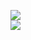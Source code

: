 [![](https://img.shields.io/badge/Made%20With-Github%20Spray-lightgrey.svg?style=for-the-badge&logo=github)](https://github.com/Annihil/github-spray#3129)  
[![](https://i.imgur.com/2DrTn0Z.gif)](https://github.com/Annihil/github-spray)